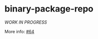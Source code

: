 # binary-package-repo
*WORK IN PROGRESS*

More info: [#64](https://github.com/postmarketOS/pmbootstrap/issues/64)
